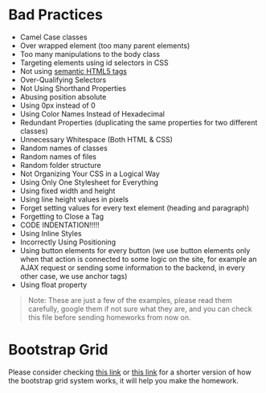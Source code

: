# Bad Practices 
* Camel Case classes
* Over wrapped element (too many parent elements)
* Too many manipulations to the body class
* Targeting elements using id selectors in CSS
* Not using [semantic HTML5 tags](https://www.lifewire.com/why-use-semantic-html-3468271) 
* Over-Qualifying Selectors
* Not Using Shorthand Properties
* Abusing position absolute
* Using 0px instead of 0
* Using Color Names Instead of Hexadecimal
* Redundant Properties (duplicating the same properties for two different classes)
* Unnecessary Whitespace (Both HTML & CSS)
* Random names of classes
* Random names of files
* Random folder structure
* Not Organizing Your CSS in a Logical Way
* Using Only One Stylesheet for Everything
* Using fixed width and height
* Using line height values in pixels
* Forget setting values for every text element (heading and paragraph)
* Forgetting to Close a Tag
* CODE INDENTATION!!!!!
* Using Inline Styles
* Incorrectly Using Positioning
* Using button elements for every button (we use button elements only when that action is connected to some logic on the site, for example an AJAX request or sending some information to the backend, in every other case, we use anchor tags)
* Using float property

> Note: These are just a few of the examples, please read them carefully, google them if not sure what they are,  and you can check this file before sending homeworks from now on.

# Bootstrap Grid

Please consider checking [this link](https://uxplanet.org/how-the-bootstrap-4-grid-works-a1b04703a3b7)  or [this link](https://www.freecodecamp.org/news/learn-the-bootstrap-4-grid-system-in-10-minutes-e83bfae115da/) for a shorter version of how the bootstrap grid system works, it will help you make the homework.

 

